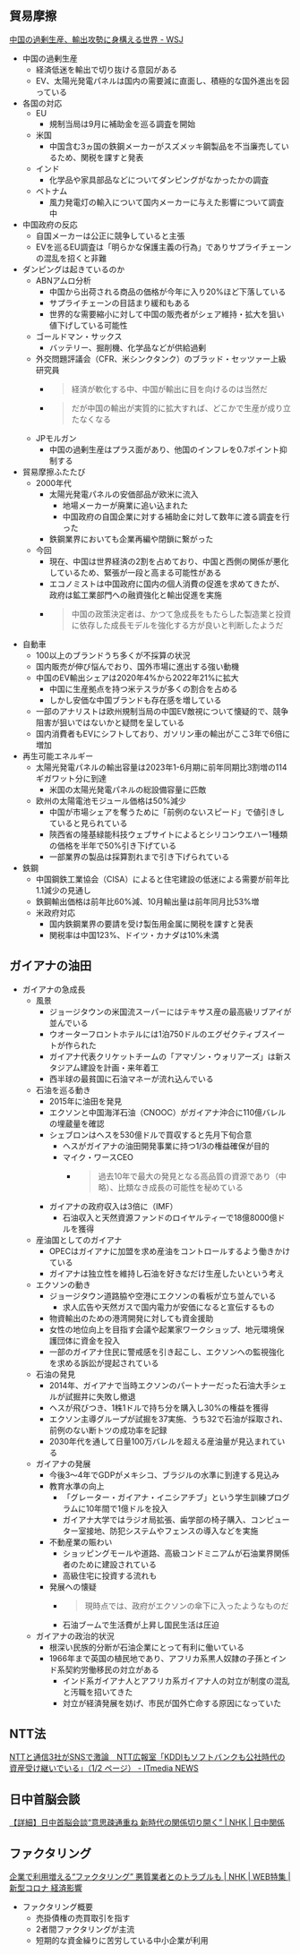 ## 貿易摩擦

[中国の過剰生産、輸出攻勢に身構える世界 - WSJ](https://jp.wsj.com/articles/china-is-making-too-much-stuffand-other-countries-are-worried-a988d62a)

- 中国の過剰生産
  - 経済低迷を輸出で切り抜ける意図がある
  - EV、太陽光発電パネルは国内の需要減に直面し、積極的な国外進出を図っている
- 各国の対応
  - EU
    - 規制当局は9月に補助金を巡る調査を開始
  - 米国
    - 中国含む3ヵ国の鉄鋼メーカーがスズメッキ鋼製品を不当廉売しているため、関税を課すと発表
  - インド
    - 化学品や家具部品などについてダンピングがなかったかの調査
  - ベトナム
    - 風力発電灯の輸入について国内メーカーに与えた影響について調査中
- 中国政府の反応
  - 自国メーカーは公正に競争していると主張
  - EVを巡るEU調査は「明らかな保護主義の行為」でありサプライチェーンの混乱を招くと非難
- ダンピングは起きているのか
  - ABNアムロ分析
    - 中国から出荷される商品の価格が今年に入り20%ほど下落している
    - サプライチェーンの目詰まり緩和もある
    - 世界的な需要縮小に対して中国の販売者がシェア維持・拡大を狙い値下げしている可能性
  - ゴールドマン・サックス
    - バッテリー、掘削機、化学品などが供給過剰
  - 外交問題評議会（CFR、米シンクタンク）のブラッド・セッツァー上級研究員
    - > 経済が軟化する中、中国が輸出に目を向けるのは当然だ
    - > だが中国の輸出が実質的に拡大すれば、どこかで生産が成り立たなくなる
  - JPモルガン
    - 中国の過剰生産はプラス面があり、他国のインフレを0.7ポイント抑制する
- 貿易摩擦ふたたび
  - 2000年代
    - 太陽光発電パネルの安価部品が欧米に流入
      - 地場メーカーが廃業に追い込まれた
      - 中国政府の自国企業に対する補助金に対して数年に渡る調査を行った
    - 鉄鋼業界においても企業再編や閉鎖に繋がった
  - 今回
    - 現在、中国は世界経済の2割を占めており、中国と西側の関係が悪化しているため、緊張が一段と高まる可能性がある
    - エコノミストは中国政府に国内の個人消費の促進を求めてきたが、政府は鉱工業部門への融資強化と輸出促進を実施
    - > 中国の政策決定者は、かつて急成長をもたらした製造業と投資に依存した成長モデルを強化する方が良いと判断したようだ
- 自動車
  - 100以上のブランドうち多くが不採算の状況
  - 国内販売が伸び悩んでおり、国外市場に進出する強い動機
  - 中国のEV輸出シェアは2020年4%から2022年21%に拡大
    - 中国に生産拠点を持つ米テスラが多くの割合を占める
    - しかし安価な中国ブランドも存在感を増している
  - 一部のアナリストは欧州規制当局の中国EV敵視について懐疑的で、競争阻害が狙いではないかと疑問を呈している
  - 国内消費者もEVにシフトしており、ガソリン車の輸出がここ3年で6倍に増加
- 再生可能エネルギー
  - 太陽光発電パネルの輸出容量は2023年1-6月期に前年同期比3割増の114ギガワット分に到達
    - 米国の太陽光発電パネルの総設備容量に匹敵
  - 欧州の太陽電池モジュール価格は50%減少
    - 中国が市場シェアを奪うために「前例のないスピード」で値引きしていると見られている
    - 陝西省の隆基緑能科技ウェブサイトによるとシリコンウエハー1種類の価格を半年で50%引き下げている
    - 一部業界の製品は採算割れまで引き下げられている
- 鉄鋼
  - 中国鋼鉄工業協会（CISA）によると住宅建設の低迷による需要が前年比1.1減少の見通し
  - 鉄鋼輸出価格は前年比60%減、10月輸出量は前年同月比53%増
  - 米政府対応
    - 国内鉄鋼業界の要請を受け製缶用金属に関税を課すと発表
    - 関税率は中国123%、ドイツ・カナダは10%未満

## ガイアナの油田

- ガイアナの急成長
  - 風景
    - ジョージタウンの米国流スーパーにはテキサス産の最高級リブアイが並んでいる
    - ウオーターフロントホテルには1泊750ドルのエグゼクティブスイートが作られた
    - ガイアナ代表クリケットチームの「アマゾン・ウォリアーズ」は新スタジアム建設を計画・来年着工
    - 西半球の最貧国に石油マネーが流れ込んでいる
  - 石油を巡る動き
    - 2015年に油田を発見
    - エクソンと中国海洋石油（CNOOC）がガイアナ沖合に110億バレルの埋蔵量を確認
    - シェブロンはヘスを530億ドルで買収すると先月下旬合意
      - ヘスがガイアナの油田開発事業に持つ1/3の権益確保が目的
      - マイク・ワースCEO
        - > 過去10年で最大の発見となる高品質の資源であり（中略）、比類なき成長の可能性を秘めている
    - ガイアナの政府収入は3倍に（IMF）
      - 石油収入と天然資源ファンドのロイヤルティーで18億8000億ドルを獲得
  - 産油国としてのガイアナ
    - OPECはガイアナに加盟を求め産油をコントロールするよう働きかけている
    - ガイアナは独立性を維持し石油を好きなだけ生産したいという考え
  - エクソンの動き
    - ジョージタウン道路脇や空港にエクソンの看板が立ち並んでいる
      - 求人広告や天然ガスで国内電力が安価になると宣伝するもの
    - 物資輸出のための港湾開発に対しても資金援助
    - 女性の地位向上を目指す会議や起業家ワークショップ、地元環境保護団体に資金を投入
    - 一部のガイアナ住民に警戒感を引き起こし、エクソンへの監視強化を求める訴訟が提起されている
  - 石油の発見
    - 2014年、ガイアナで当時エクソンのパートナーだった石油大手シェルが試掘井に失敗し撤退
    - ヘスが飛びつき、1株1ドルで持ち分を購入し30%の権益を獲得
    - エクソン主導グループが試掘を37実施、うち32で石油が採取され、前例のない断トツの成功率を記録
    - 2030年代を通して日量100万バレルを超える産油量が見込まれている
  - ガイアナの発展
    - 今後3～4年でGDPがメキシコ、ブラジルの水準に到達する見込み
    - 教育水準の向上
      - 「グレーター・ガイアナ・イニシアチブ」という学生訓練プログラムに10年間で1億ドルを投入
      - ガイアナ大学ではラジオ局拡張、歯学部の椅子購入、コンピューター室接地、防犯システムやフェンスの導入などを実施
    - 不動産業の賑わい
      - ショッピングモールや道路、高級コンドミニアムが石油業界関係者のために建設されている
      - 高級住宅に投資する流れも
    - 発展への懐疑
      - > 現時点では、政府がエクソンの傘下に入ったようなものだ
      - 石油ブームで生活費が上昇し国民生活は圧迫
  - ガイアナの政治的状況
    - 根深い民族的分断が石油企業にとって有利に働いている
    - 1966年まで英国の植民地であり、アフリカ系黒人奴隷の子孫とインド系契約労働移民の対立がある
      - インド系ガイアナ人とアフリカ系ガイアナ人の対立が制度の混乱と汚職を招いてきた
      - 対立が経済発展を妨げ、市民が国外亡命する原因になっていた

## NTT法

[NTTと通信3社がSNSで激論　NTT広報室「KDDIもソフトバンクも公社時代の資産受け継いでいる」（1/2 ページ） - ITmedia NEWS](https://www.itmedia.co.jp/news/articles/2311/17/news147.html)

## 日中首脳会談

[【詳細】日中首脳会談“意思疎通重ね 新時代の関係切り開く” | NHK | 日中関係](https://www3.nhk.or.jp/news/html/20231117/k10014260841000.html)

## ファクタリング

[企業で利用増える“ファクタリング” 悪質業者とのトラブルも | NHK | WEB特集 | 新型コロナ 経済影響](https://www3.nhk.or.jp/news/html/20231116/k10014258501000.html)

- ファクタリング概要
  - 売掛債権の売買取引を指す
  - 2者間ファクタリングが主流
  - 短期的な資金繰りに苦労している中小企業が利用

